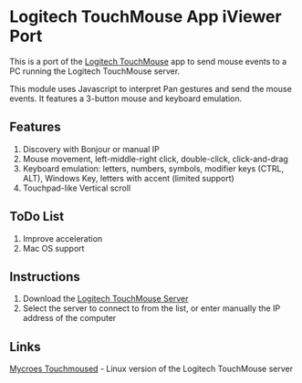 # Logitech TouchMouse App iViewer Port

This is a port of the [Logitech TouchMouse](http://itunes.apple.com/it/app/touch-mouse/id338237450) app to send mouse events to a PC running the Logitech TouchMouse server.

This module uses Javascript to interpret Pan gestures and send the mouse events. It features a 3-button mouse and keyboard emulation.

## Features

1. Discovery with Bonjour or manual IP
1. Mouse movement, left-middle-right click, double-click, click-and-drag
1. Keyboard emulation: letters, numbers, symbols, modifier keys (CTRL, ALT), Windows Key, letters with accent (limited support)
1. Touchpad-like Vertical scroll 

## ToDo List

1. Improve acceleration
1. Mac OS support

## Instructions

1. Download the [Logitech TouchMouse Server](http://www.logitech.com/en-us/494/6367)
1. Select the server to connect to from the list, or enter manually the IP address of the computer

## Links

[Mycroes Touchmoused](https://github.com/mycroes/touchmoused) - Linux version of the Logitech TouchMouse server